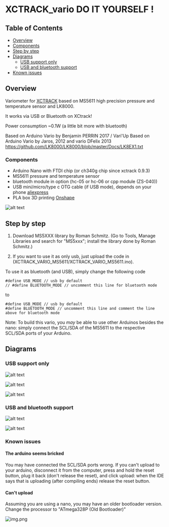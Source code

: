 # XCTRACK_vario DO IT YOURSELF !

## Table of Contents

- [Overview](#overview)
- [Components](#components)
- [Step by step](#step-by-step)
- [Diagrams](#diagrams)
    * [USB support only](#usb-support-only)
    * [USB and bluetooth support](#usb-and-bluetooth-support)
- [Known issues](#known-issues)
  
## Overview 

Variometer for [XCTRACK](https://xctrack.org/) based on MS5611 high precision pressure and temperature sensor and LK8000.

It works via USB or Bluetooth on XCtrack!

Power consumption ~0.1W (a little bit more with bluetooth)

Based on Arduino Vario by Benjamin PERRIN 2017 / Vari'Up
Based on Arduino Vario by Jaros, 2012 and vario DFelix 2013
https://github.com/LK8000/LK8000/blob/master/Docs/LK8EX1.txt

### Components
- Arduino Nano with FTDI chip (or ch340g chip since xctrack 0.9.3)
- MS5611 pressure and temperature sensor
- bluetooth module in option (hc-05 or hc-06 or cpp module (ZS-040))
- USB mini/micro/type c OTG cable (if USB mode), depends on your phone
<a href="https://my.aliexpress.com/wishlist/shared.htm?groupId=100000009108834" target="_blank">aliexpress</a>
- PLA box 3D printing
<a href="https://cad.onshape.com/documents/8ec970df0f91cd7f4dafb0b8/w/81f5e80ab2d84901aa8e29be/e/2df0103f0eb100d6330b3609" target="_blank">Onshape</a>
  
![alt text](img/xctrack512.jpg)

## Step by step

1) Download MS5XXX library by Roman Schmitz. (Go to Tools, Manage Libraries and search for "MS5xxx"; install the library done by  Roman Schmitz.)

1) If you want to use it as only usb, just upload the code in (XCTRACK_VARIO_MS5611/XCTRACK_VARIO_MS5611.ino).

To use it as bluetooth (and USB), simply change the following code

```
#define USB_MODE // usb by default
// #define BLUETOOTH_MODE // uncomment this line for bluetooth mode
```

to

```
#define USB_MODE // usb by default
#define BLUETOOTH_MODE // uncomment this line and comment the line above for bluetooth mode
```

Note: To build this vario, you *may* be able to use other Arduinos besides the nano: simply connect the SCL/SDA of the MS5611 to the respective SCL/SDA ports of your Arduino.

## Diagrams

### USB support only

![alt text](img/vario_MS5611.png)

![alt text](img/usb-mini_soldered.jpg)

![alt text](img/usb-c_soldered.jpg)

### USB and bluetooth support

![alt text](img/vario_MS5611_bluetooth.png)

![alt text](img/usb-mini_bluetooth_soldered.jpg)


### Known issues

#### The arduino seems bricked
You may have connected the SCL/SDA ports wrong. If you can't upload to your arduino, disconnect it from the computer, press and hold the reset button, plug it back (don't release the reset), and click upload: when the IDE says that is uploading (after compiling ends) release the reset button.

#### Can't upload
Assuming you are using a nano, you may have an older bootloader version. Change the processor to "ATmega328P (Old Bootloader)" 

![img.png](img/old-bootloader.png)